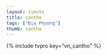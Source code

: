 ```yaml
---
layout: sieutv
title: cantho
tags: ["Địa Phương"]
thumb: cantho
---
```

{% include tvpro key="vn_cantho" %}